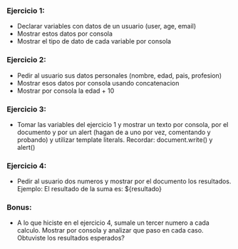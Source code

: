 ### Ejercicio 1:

- Declarar variables con datos de un usuario (user, age, email)
- Mostrar estos datos por consola
- Mostrar el tipo de dato de cada variable por consola

### Ejercicio 2:

- Pedir al usuario sus datos personales (nombre, edad, pais, profesion)
- Mostrar esos datos por consola usando concatenacion
- Mostrar por consola la edad + 10

### Ejercicio 3:

- Tomar las variables del ejercicio 1 y mostrar un texto por consola, por el documento y por un alert (hagan de a uno por vez, comentando y probando) y utilizar template literals.
Recordar: document.write() y alert()

### Ejercicio 4:
- Pedir al usuario dos numeros y mostrar por el documento los resultados.
Ejemplo:
El resultado de la suma es: ${resultado}

### Bonus:
- A lo que hiciste en el ejercicio 4, sumale un tercer numero a cada calculo. Mostrar por consola y analizar que paso en cada caso.
Obtuviste los resultados esperados?